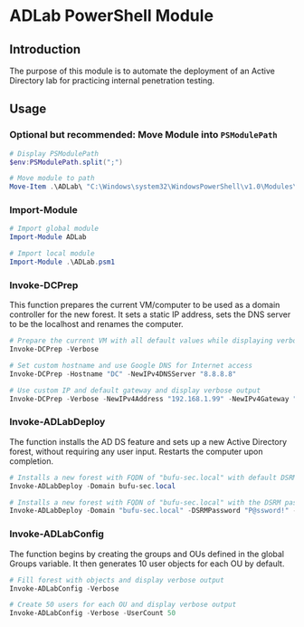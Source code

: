 # ADLab PowerShell Module

## Introduction

The purpose of this module is to automate the deployment of an Active Directory lab for practicing internal penetration testing.

## Usage

### Optional but recommended: Move Module into `PSModulePath`

```powershell
# Display PSModulePath
$env:PSModulePath.split(";")

# Move module to path
Move-Item .\ADLab\ "C:\Windows\system32\WindowsPowerShell\v1.0\Modules\"
```

### Import-Module

```powershell
# Import global module
Import-Module ADLab

# Import local module
Import-Module .\ADLab.psm1
```

### Invoke-DCPrep

This function prepares the current VM/computer to be used as a domain controller for the new forest. It sets a static IP address, sets the DNS server to be the localhost and renames the computer.

```powershell
# Prepare the current VM with all default values while displaying verbose output
Invoke-DCPrep -Verbose

# Set custom hostname and use Google DNS for Internet access
Invoke-DCPrep -Hostname "DC" -NewIPv4DNSServer "8.8.8.8"

# Use custom IP and default gateway and display verbose output
Invoke-DCPrep -Verbose -NewIPv4Address "192.168.1.99" -NewIPv4Gateway "192.168.1.1"
```

### Invoke-ADLabDeploy

The function installs the AD DS feature and sets up a new Active Directory forest, without requiring any user input. Restarts the computer upon completion.

```powershell
# Installs a new forest with FQDN of "bufu-sec.local" with default DSRM password of "Password!"
Invoke-ADLabDeploy -Domain bufu-sec.local

# Installs a new forest with FQDN of "bufu-sec.local" with the DSRM password set to "P@ssword!" and displaying debug messages
Invoke-ADLabDeploy -Domain "bufu-sec.local" -DSRMPassword "P@ssword!" -Verbose
```

### Invoke-ADLabConfig

The function begins by creating the groups and OUs defined in the global Groups variable. It then generates 10 user objects for each OU by default.

```powershell
# Fill forest with objects and display verbose output
Invoke-ADLabConfig -Verbose

# Create 50 users for each OU and display verbose output
Invoke-ADLabConfig -Verbose -UserCount 50
```
